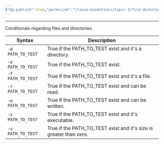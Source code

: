 ```yaml
---
{"dg-publish":true,"permalink":"/linux-essentials/topic-3/file-directory-conditionals/","noteIcon":"1"}
---
```


---
Conditionals regarding files and directories.

| Syntax            | Description                                                        |
| ----------------- | ------------------------------------------------------------------ |
| `-d PATH_TO_TEST` | True if the PATH_TO_TEST exist and it's a directory.               |
| `-e PATH_TO_TEST` | True if the PATH_TO_TEST exist.                                    |
| `-f PATH_TO_TEST` | True if the PATH_TO_TEST exist and it's a file.                    |
| `-r PATH_TO_TEST` | True if the PATH_TO_TEST exist and can be read.                    |
| `-w PATH_TO_TEST` | True if the PATH_TO_TEST exist and can be written.                 |
| `-x PATH_TO_TEST` | True if the PATH_TO_TEST exist and it's executable.                |
| `-s PATH_TO_TEST` | True if the PATH_TO_TEST exist and it's size is greater than zero. |

